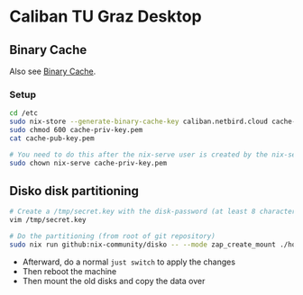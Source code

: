 # Caliban TU Graz Desktop

## Binary Cache

Also see [Binary Cache](https://nixos.wiki/wiki/Binary_Cache).

### Setup

```bash
cd /etc
sudo nix-store --generate-binary-cache-key caliban.netbird.cloud cache-priv-key.pem cache-pub-key.pem
sudo chmod 600 cache-priv-key.pem
cat cache-pub-key.pem

# You need to do this after the nix-serve user is created by the nix-serve service
sudo chown nix-serve cache-priv-key.pem
```

## Disko disk partitioning

```bash
# Create a /tmp/secret.key with the disk-password (at least 8 characters)
vim /tmp/secret.key

# Do the partitioning (from root of git repository)
sudo nix run github:nix-community/disko -- --mode zap_create_mount ./hosts/caliban/disk-config.zfs.nix
```

- Afterward, do a normal `just switch` to apply the changes
- Then reboot the machine
- Then mount the old disks and copy the data over
